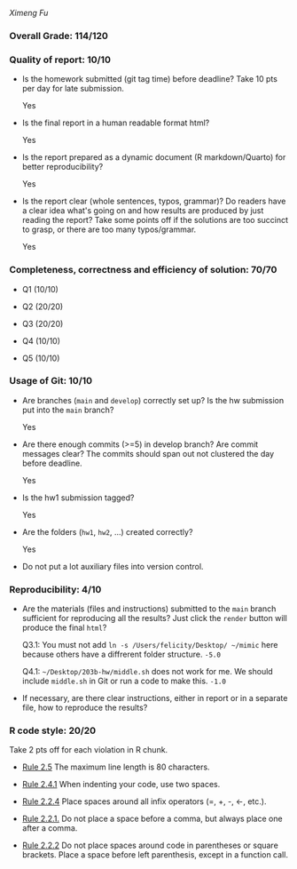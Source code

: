 *Ximeng Fu*

### Overall Grade: 114/120

### Quality of report: 10/10

- Is the homework submitted (git tag time) before deadline? Take 10 pts per day for late submission. 

    Yes

- Is the final report in a human readable format html?

    Yes

- Is the report prepared as a dynamic document (R markdown/Quarto) for better reproducibility?

    Yes

- Is the report clear (whole sentences, typos, grammar)? Do readers have a clear idea what's going on and how results are produced by just reading the report? Take some points off if the solutions are too succinct to grasp, or there are too many typos/grammar. 

    Yes

### Completeness, correctness and efficiency of solution: 70/70

- Q1 (10/10)

- Q2 (20/20)

- Q3 (20/20)

- Q4 (10/10)

- Q5 (10/10)
	    
### Usage of Git: 10/10

- Are branches (`main` and `develop`) correctly set up? Is the hw submission put into the `main` branch?

    Yes

- Are there enough commits (>=5) in develop branch? Are commit messages clear? The commits should span out not clustered the day before deadline.

    Yes
          
- Is the hw1 submission tagged? 

    Yes

- Are the folders (`hw1`, `hw2`, ...) created correctly?

    Yes
  
- Do not put a lot auxiliary files into version control. 

### Reproducibility: 4/10

- Are the materials (files and instructions) submitted to the `main` branch sufficient for reproducing all the results? Just click the `render` button will produce the final `html`?

    Q3.1: You must not add `ln -s /Users/felicity/Desktop/ ~/mimic` here because others have a diffrerent folder structure. `-5.0`
    
    Q4.1: `~/Desktop/203b-hw/middle.sh` does not work for me. We should include `middle.sh` in Git or run a code to make this. `-1.0`


- If necessary, are there clear instructions, either in report or in a separate file, how to reproduce the results?

### R code style: 20/20

Take 2 pts off for each violation in R chunk.

- [Rule 2.5](https://style.tidyverse.org/syntax.html#long-lines) The maximum line length is 80 characters.

- [Rule 2.4.1](https://style.tidyverse.org/syntax.html#indenting) When indenting your code, use two spaces.

- [Rule 2.2.4](https://style.tidyverse.org/syntax.html#infix-operators) Place spaces around all infix operators (=, +, -, &lt;-, etc.).

- [Rule 2.2.1.](https://style.tidyverse.org/syntax.html#commas) Do not place a space before a comma, but always place one after a comma.

- [Rule 2.2.2](https://style.tidyverse.org/syntax.html#parentheses) Do not place spaces around code in parentheses or square brackets. Place a space before left parenthesis, except in a function call.
